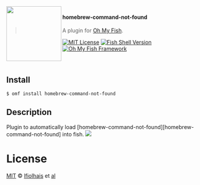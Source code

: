 <img src="https://cdn.rawgit.com/oh-my-fish/oh-my-fish/e4f1c2e0219a17e2c748b824004c8d0b38055c16/docs/logo.svg" align="left" width="144px" height="144px"/>

#### homebrew-command-not-found
> A plugin for [Oh My Fish][omf-link].

[![MIT License](https://img.shields.io/badge/license-MIT-007EC7.svg?style=flat-square)](/LICENSE)
[![Fish Shell Version](https://img.shields.io/badge/fish-v2.2.0-007EC7.svg?style=flat-square)](http://fishshell.com)
[![Oh My Fish Framework](https://img.shields.io/badge/Oh%20My%20Fish-Framework-007EC7.svg?style=flat-square)](https://www.github.com/oh-my-fish/oh-my-fish)

<br/>

## Install

```fish
$ omf install homebrew-command-not-found
```


## Description
Plugin to automatically load [homebrew-command-not-found][homebrew-command-not-found] into fish.
<img src="http://cl.ly/image/270k2s0u3n3e/Screen%20Shot%202015-12-08%20at%2012.10.59.png"/>


# License

[MIT][mit] © [lfiolhais][author] et [al][contributors]


[mit]:            http://opensource.org/licenses/MIT
[author]:         http://github.com/lfiolhais
[contributors]:   https://github.com/{{USER}}/pkg-homebrew-command-not-found/graphs/contributors
[omf-link]:       https://www.github.com/oh-my-fish/oh-my-fish
[hombrew-command-not-found]: https://github.com/Homebrew/homebrew-command-not-found
[license-badge]:  https://img.shields.io/badge/license-MIT-007EC7.svg?style=flat-square

